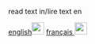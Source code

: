 read text in/lire text en
<p></p>
<a href="https://github.com/Neo0698/trillion/blob/master/readen.md">english<img src="https://upload.wikimedia.org/wikipedia/commons/a/ae/Flag_of_the_United_Kingdom.svg" width="25" height="25"></a>
<a href="https://github.com/Neo0698/trillion/blob/master/readfr.md">français <img src="https://upload.wikimedia.org/wikipedia/commons/c/c3/Flag_of_France.svg" width="25" height="25"></a>
